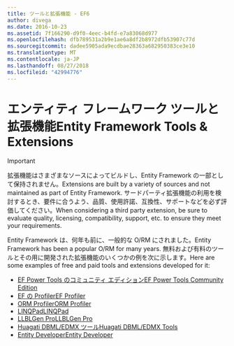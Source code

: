 ```yaml
---
title: ツールと拡張機能 - EF6
author: divega
ms.date: 2016-10-23
ms.assetid: 7f166290-d9f0-4eec-b4fd-e7a83068d977
ms.openlocfilehash: dfb789531a2b9e1ae6a8df2b8972dfb53907c77d
ms.sourcegitcommit: dadee5905ada9ecdbae28363a682950383ce3e10
ms.translationtype: MT
ms.contentlocale: ja-JP
ms.lasthandoff: 08/27/2018
ms.locfileid: "42994776"
---
```

# <a name="entity-framework-tools--extensions"></a><span data-ttu-id="ed797-102">エンティティ フレームワーク ツールと拡張機能</span><span class="sxs-lookup"><span data-stu-id="ed797-102">Entity Framework Tools & Extensions</span></span>
> [!IMPORTANT]  
> <span data-ttu-id="ed797-103">拡張機能はさまざまなソースによってビルドし、Entity Framework の一部として保持されません。</span><span class="sxs-lookup"><span data-stu-id="ed797-103">Extensions are built by a variety of sources and not maintained as part of Entity Framework.</span></span> <span data-ttu-id="ed797-104">サードパーティ拡張機能の利用を検討するとき、要件に合うよう、品質、使用許諾、互換性、サポートなどを必ず評価してください。</span><span class="sxs-lookup"><span data-stu-id="ed797-104">When considering a third party extension, be sure to evaluate quality, licensing, compatibility, support, etc. to ensure they meet your requirements.</span></span>

<span data-ttu-id="ed797-105">Entity Framework は、何年も前に、一般的な O/RM にされました。</span><span class="sxs-lookup"><span data-stu-id="ed797-105">Entity Framework has been a popular O/RM for many years.</span></span> <span data-ttu-id="ed797-106">無料および有料のツールとその用に開発された拡張機能のいくつかの例を次に示します。</span><span class="sxs-lookup"><span data-stu-id="ed797-106">Here are some examples of free and paid tools and extensions developed for it:</span></span>    

- [<span data-ttu-id="ed797-107">EF Power Tools のコミュニティ エディション</span><span class="sxs-lookup"><span data-stu-id="ed797-107">EF Power Tools Community Edition</span></span>](https://marketplace.visualstudio.com/items?itemName=ErikEJ.EntityFramework6PowerToolsCommunityEdition)
- [<span data-ttu-id="ed797-108">EF の Profiler</span><span class="sxs-lookup"><span data-stu-id="ed797-108">EF Profiler</span></span>](https://efprof.com)  
- [<span data-ttu-id="ed797-109">ORM Profiler</span><span class="sxs-lookup"><span data-stu-id="ed797-109">ORM Profiler</span></span>](https://www.ormprofiler.com)  
- [<span data-ttu-id="ed797-110">LINQPad</span><span class="sxs-lookup"><span data-stu-id="ed797-110">LINQPad</span></span>](https://www.linqpad.net)  
- [<span data-ttu-id="ed797-111">LLBLGen Pro</span><span class="sxs-lookup"><span data-stu-id="ed797-111">LLBLGen Pro</span></span>](https://www.llblgen.com)  
- [<span data-ttu-id="ed797-112">Huagati DBML/EDMX ツール</span><span class="sxs-lookup"><span data-stu-id="ed797-112">Huagati DBML/EDMX Tools</span></span>](https://www.huagati.com/dbmltools)  
- [<span data-ttu-id="ed797-113">Entity Developer</span><span class="sxs-lookup"><span data-stu-id="ed797-113">Entity Developer</span></span>](https://www.devart.com/entitydeveloper)  
